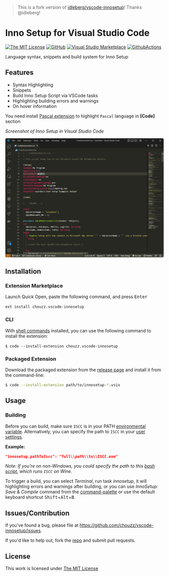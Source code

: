 > This is a fork version of  [idleberg/vscode-innosetup](https://github.com/idleberg/vscode-innosetup)! Thanks @idleberg!

# Inno Setup for Visual Studio Code

[![The MIT License](https://flat.badgen.net/badge/license/MIT/orange)](http://opensource.org/licenses/MIT)
[![GitHub](https://flat.badgen.net/github/release/chouzz/vscode-innosetup)](https://github.com/chouzz/vscode-innosetup/releases)
[![Visual Studio Marketplace](https://vsmarketplacebadges.dev/installs-short/Chouzz.vscode-innosetup.svg?style=flat-square)](https://marketplace.visualstudio.com/items?itemName=Chouzz.vscode-innosetup)
[![GithubActions](https://github.com/chouzz/vscode-innosetup/actions/workflows/CI.yaml/badge.svg)](https://github.com/chouzz/vscode-innosetup/actions/workflows/CI.yaml/badge.svg)

Language syntax, snippets and build system for Inno Setup

## Features

- Syntax Highlighting
- Snippets
- Build Inno Setup Script via VSCode tasks
- Highlighting building errors and warnings
- On hover information

You need install [Pascal extension](https://marketplace.visualstudio.com/items?itemName=alefragnani.pascal) to highlight `Pascal` language in **[Code]** section

*Screenshot of Inno Setup in Visual Studio Code*

![Screenshot](https://raw.githubusercontent.com/chouzz/vscode-innosetup/master/images/screenshot.png)
## Installation

### Extension Marketplace

Launch Quick Open, paste the following command, and press <kbd>Enter</kbd>

`ext install chouzz.vscode-innosetup`

### CLI

With [shell commands](https://code.visualstudio.com/docs/editor/command-line) installed, you can use the following command to install the extension:

`$ code --install-extension chouzz.vscode-innosetup`

### Packaged Extension

Download the packaged extension from the [release page](https://github.com/chouzz/vscode-innosetup/releases) and install it from the command-line:

```bash
$ code --install-extension path/to/innosetup-*.vsix
```

## Usage

### Building

Before you can build, make sure `ISCC` is in your PATH [environmental variable](https://support.microsoft.com/en-us/kb/310519). Alternatively, you can specify the path to `ISCC` in your [user settings](https://code.visualstudio.com/docs/customization/userandworkspace).

**Example:**

```json
"innosetup.pathToIscc": "full\\path\\to\\ISCC.exe"
```

*Note: If you're on non-Windows, you could specify the path to this [bash script](https://gist.github.com/derekstavis/8288379), which runs `ISCC` on Wine.*

To trigger a build, you can select *Terminal*, run task *innosetup*, it will highlighting errors and warnings after building, or you can use *InnoSetup: Save & Compile* command from the [command-palette](https://code.visualstudio.com/docs/editor/codebasics#_command-palette) or use the default keyboard shortcut <kbd>Shift</kbd>+<kbd>Alt</kbd>+<kbd>B</kbd>.

## Issues/Contribution

If you've found a bug, please file at <https://github.com/chouzz/vscode-innosetup/issues>.

If you'd like to help out, fork the [repo](https://github.com/chouzz/vscode-innosetup) and submit pull requests.

## License

This work is licensed under [The MIT License](https://opensource.org/licenses/MIT)
